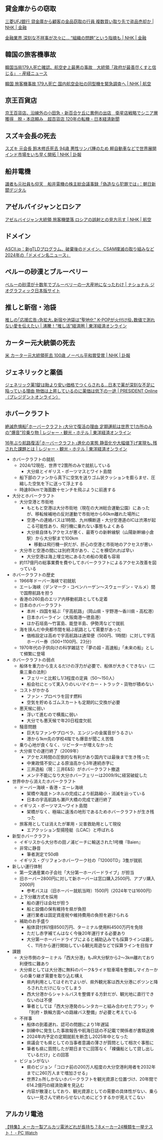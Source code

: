 ## 貸金庫からの窃取

[三菱UFJ銀行 貸金庫から顧客の金品窃取の行員 複数買い取り先で盗品売却か | NHK | 金融](https://www3.nhk.or.jp/news/html/20241230/k10014682641000.html)

[金融業界 深刻な不祥事が次々に… “組織の問題”という指摘も | NHK | 金融](https://www3.nhk.or.jp/news/html/20241230/k10014682661000.html)

## 韓国の旅客機事故

[韓国当局179人死亡確認、航空史上最悪の事故　大統領「政府が最善尽くすと信じる」 - 産経ニュース](https://www.sankei.com/article/20241229-ELATM5RIDJOB3ASWVZDYHBTB7Y/)

[韓国 旅客機事故 179人死亡 国内航空会社の同型機を緊急調査へ | NHK | 航空](https://www3.nhk.or.jp/news/html/20241230/k10014682511000.html)

## 京王百貨店

[京王百貨店、沿線外の小田急・新百合ケ丘に異例の出店　衛星店戦略でシニア層獲得　脱・本店頼み　超百貨店 120年の転機 - 日本経済新聞](https://www.nikkei.com/article/DGXZQOUC081SZ0Y4A101C2000000/)

## スズキ会長の死去

[スズキ 元会長 鈴木修氏死去 94歳 悪性リンパ腫のため 軽自動車などで世界展開 インド市場をいち早く開拓 | NHK | 訃報](https://www3.nhk.or.jp/news/html/20241227/k10014679191000.html)

## 船井電機

[識者も元社員も仰天　船井電機の株主総会議事録「偽造なら犯罪では」：朝日新聞デジタル](https://www.asahi.com/articles/ASSDW3HH6SDWPLFA012M.html)

## アゼルバイジャンとロシア

[アゼルバイジャン大統領 旅客機墜落 ロシアの誤射との見方示す | NHK | 航空](https://www3.nhk.or.jp/news/html/20241229/k10014682551000.html)

## ドメイン

[ASCII.jp：新gTLDプログラム、破棄後のドメイン、CSAM撲滅の取り組みなど2024年の「ドメイン名ニュース」](https://ascii.jp/elem/000/004/243/4243691/)

## ペルーの砂漠とブルーベリー

[ペルーの砂漠が十数年でブルーベリーの一大産地になったわけ | ナショナル ジオグラフィック日本版サイト](https://natgeo.nikkeibp.co.jp/atcl/news/24/121900694/)

## 推しと新宿・池袋

[推しの｢応援広告｣急拡大､新宿や池袋は"聖地化" K-POPが火付け役､数値で測れない愛を伝えたい | 沸騰！“推し活”経済圏 | 東洋経済オンライン](https://toyokeizai.net/articles/-/848531)

## カーター元大統領の死去

[米 カーター元大統領死去 100歳 ノーベル平和賞受賞 | NHK | 訃報](https://www3.nhk.or.jp/news/html/20241230/k10014682601000.html)

## ジェネリックと薬価

[ジェネリック薬1錠は飴より安い価格でつくらされる…日本で薬が深刻な不足に陥っている理由 物価は上昇しているのに薬価は低下の一途 | PRESIDENT Online（プレジデントオンライン）](https://president.jp/articles/-/89666)

## ホバークラフト

[絶滅危惧船｢ホーバークラフト｣大分で復活の理由 定期運航は世界で1カ所のみの"爆音"珍乗り物 | レジャー・観光・ホテル | 東洋経済オンライン](https://toyokeizai.net/articles/-/849393)

[16年ぶり航路復活｢ホーバークラフト｣進化の実態 静音化や大幅値下げ実現も､残された課題とは | レジャー・観光・ホテル | 東洋経済オンライン](https://toyokeizai.net/articles/-/849394)

- ホバークラフトの就航
  - 2024/12現在、世界で2箇所のみで就航している
    - 大分県とイギリス・ポーツマスとワイト島間
  - 船下部のファンから真下に空気を送りゴム状クッションを膨らませ、圧縮した空気を下に送って浮上する
  - 時速80kmで海面数十センチを飛ぶように前進する
- 大分とホバークラフト
  - 大分空港と市街地
    - もともと空港は大分市街地（現在の大洲総合運動公園）にあったが、移転候補地の反対運動で市街地から60km離れた場所に
    - 空港への連絡バスは1時間、九州横断道・大分空港道のICは渋滞が起こる可能性あり、飛行機に乗れない事態もよくある
    - 大分県自体もアクセスが悪く、最寄りの新幹線駅（山陽新幹線小倉駅）から大分駅まで100km
      - 移動は飛行機一択だが、肝心の空港と市街地のアクセスが悪い
  - 大分市と空港の間には別府湾があり、ここを横切れれば早い
    - 大分空港は海上埋立地にあるため船の発着も容易
  - 約117億円の総事業費を費やしてホバークラフトによるアクセス改善を図っている
- ホバークラフトの歴史
  - 1966年ドーバー海峡で初就航
  - エーレ海峡（デンマーク・コペンハーゲン～スウェーデン・マルメ）間で国際航路を担う
  - 香港の260島のエリア内移動航路としても定着
  - 日本のホバークラフト
    - 本州・四国を結ぶ「宇高航路」（岡山県・宇野港～香川県・高松港）
    - 日本ホバーライン（大阪南港～徳島港）
    - ほか石垣島～竹富島、能登半島、伊勢湾などで就航
  - 海を挟んだ中央都市間を結ぶ航路として需要があった
    - 価格設定は高めで宇高航路は通常便（500円、1時間）に対して宇高ホーバー券（500+1100円、23分）
  - 1970年代の子供向けの科学雑誌で「夢の超・高速船」「未来の船」として頻繁に登場
- ホバークラフトの弱点
  - 船体を重力から支えるだけの浮力が必要で、船体が大きくできない（二乗三乗の法則）
    - フェリーと比較し1/3程度の定員（50～150人）
    - 船会社にとって実入りのいいマイカー・トラック・貨物が積めない
  - コストがかかる
    - ファン・プロペラを回す燃料
    - 空気を貯めるゴムスカートも定期的に交換が必要
  - 悪天候に弱い
    - 浮いて進むので横風に弱い
    - 大分でも悪天候で年20日程度欠航
  - 騒音問題
    - 巨大なファンやプロペラ、エンジンの金属音がうるさい
    - 港から1km先の学校4階でも爆音が聞こえ苦情
  - 乗り心地が良くなく、リピーターが増えなかった
  - 大分県での運行終了（2009年）
    - アクセス時間の圧倒的な有利があり国内では最後まで生き残った
    - 中東政情不安による原油高から3年連続赤字に
    - 三井造船（現：三井E&S）がホバークラフト撤退
    - メンテ不能になり大分ホバーフェリーは2009/9に経営破綻した
- 世界中から消えたホバークラフト
  - ドーバー海峡・香港・エーレ海峡
    - 架橋や海底トンネルの完成により航路縮小・消滅を辿っている
    - 日本の宇高航路も瀬戸大橋の完成で運行終了
  - イギリス・ポーツマス～ワイト島間
    - 架橋がなく、極端に遠浅の地形であるためホバークラフトが生き残った
  - 旅客用としては消えたが軍用・災害救助用として現役
    - エアクッション型揚陸艇（LCAC）と呼ばれる
- 新型ホバークラフト
  - イギリスから大分市の田ノ浦ビーチに輸送された1号機『Baien』
  - 非常に静音
    - 筆者測定で50dB
  - イギリス・グリフォンホバーワーク社の「12000TD」3隻が就航
- 新しい運行体制
  - 第一交通産業の子会社「大分第一ホーバードライブ」が担当
  - 旧ホーバー2800円に対して新ホーバーは窓口購入2500円、アプリ購入2000円
    - 参考バスは（旧ホーバー就航当時）1500円（2024年では1600円）
  - 上下分離方式を採用
    - 船の運行は会社が担う
    - 船と設備の保有維持を県が負担
    - 運行業者は固定資産税や維持費用の負担を避けられる
  - 補助のお手盛り
    - 船体貸付料1億8500万円、ターミナル使用料4500万円を免除
    - ただし赤字補てんはなく今後20年運行する必要あり
    - 大分第一ホーバードライブによると補助込みでも採算ラインは厳しく、11月から運行開始している観光周遊などで採算ラインを目指す
- 課題
  - 大分市側のターミナル「西大分港」もJR大分駅から2～3km離れており利便性に難あり
  - 大分県としては大分港に無料のパーク&ライド駐車場を整備しマイカーからの乗り継ぎ需要を取り込む構え
    - 県内利用としてはそれでよいが、県外観光客は西大分港にポツンと降ろされただけになってしまう
    - 西大分港からシャトルバスを整備する方針だが、観光地に直行できないのは不便
    - 筆者としては「西大分港発のレンタカーと組み合わせたプラン」や「別府・鉄輪方面への路線バス整備」が必要と考えている
  - 不祥事
    - 船体の到着遅れ、認可の問題により1年遅延
    - 訓練中に発生した事故報告や航海日誌の不記載で関係者が書類送検
    - 2024年内予定の定期就航を断念し2025年中となった
    - 県議会でも県としての当事者意識の薄さが質問として相次ぐ事態に
    - 筆者も県に質問したが期日までに回答なく「裸傭船として貸し出しているだけ」との回答
  - ビジョンがない
    - 県のビジョン「コロナ前の200万人程度の大分空港利用者を2032年までに260万人まで増加させる」
    - 世界2ヵ所しかないホバークラフトを観光資源と位置づけ、20年間で614.2億円の経済効果を見込む
    - 内容が散漫としており、観光資源としての需要の具体性がない、乗らない一見さんで終わらせないためにどうするかが見えてこない

## アルカリ電池

[【特集】メーカー製アルカリ電池どれが長持ち？8メーカー24種類を一挙テスト！ - PC Watch](https://pc.watch.impress.co.jp/docs/topic/feature/1651633.html)
